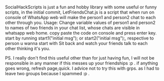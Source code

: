 SocialHackScripts is just a fun and hobby library with some useful or funny scripts,
in the initial commit, LetFriendsChat.js is a script that when run on console of WhatsApp web will make the person1 and person2 chat to each other through you.
Usage: Change variable values of person1 and person2 to names of two friends in your chat list, whose chats are visible in whatsapp web home.
copy paste the code on console and press enter key.
start by running start1("initial msg"); or start2("initial msg");, respective to person u wanna start with
Sit back and watch your friends talk to each other thinking it's you.


PS. I really don't find this useful other than for just having fun, I will not be responsible in any manner if this messes up your friendships :p . if anything goes wrong, refresh page,quick. I advice not to try this with grps. as I had to leave two groups because I spammed :p . 
